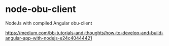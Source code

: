 # node-obu-client
NodeJs with compiled Angular obu-client

https://medium.com/bb-tutorials-and-thoughts/how-to-develop-and-build-angular-app-with-nodejs-e24c40444421
